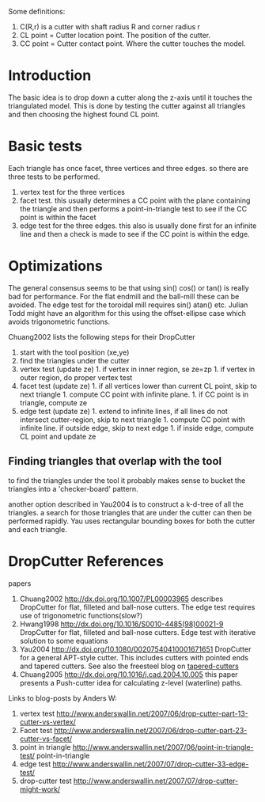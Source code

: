Some definitions:
  1. C(R,r) is a cutter with shaft radius R and corner radius r
  1. CL point = Cutter location point. The position of the cutter.
  1. CC point = Cutter contact point. Where the cutter touches the model.

# Introduction #
The basic idea is to drop down a cutter along the z-axis until it touches the triangulated model. This is done by testing the cutter against all triangles and then choosing the highest found CL point.

# Basic tests #
Each triangle has once facet, three vertices and three edges. so there are three tests to be performed.
  1. vertex test for the three vertices
  1. facet test. this usually determines a CC point with the plane containing the triangle and then performs a point-in-triangle test to see if the CC point is within the facet
  1. edge test for the three edges. this also is usually done first for an infinite line and then a check is made to see if the CC point is within the edge.

# Optimizations #

The general consensus seems to be that using sin() cos() or tan() is really bad for performance. For the flat endmill and the ball-mill these can be avoided. The edge test for the toroidal mill requires sin() atan() etc. Julian Todd might have an algorithm for this using the offset-ellipse case which avoids trigonometric functions.

Chuang2002 lists the following steps for their DropCutter
  1. start with the tool position (xe,ye)
  1. find the triangles under the cutter
  1. vertex test (update ze)
    1. if vertex in inner region, se ze=zp
    1. if vertex in outer region, do proper vertex test
  1. facet test (update ze)
    1. if all vertices lower than current CL point, skip to next triangle
    1. compute CC point with infinite plane.
    1. if CC point is in triangle, compute ze
  1. edge test (update ze)
    1. extend to infinite lines, if all lines do not intersect cutter-region, skip to next triangle
    1. compute CC point with infinite line. if outside edge, skip to next edge
    1. if inside edge, compute CL point and update ze

## Finding triangles that overlap with the tool ##
to find the triangles under the tool it probably makes sense to bucket the triangles into a 'checker-board' pattern.

another option described in Yau2004 is to construct a k-d-tree of all the triangles. a search for those triangles that are under the cutter can then be performed rapidly. Yau uses rectangular bounding boxes for both the cutter and each triangle.

# DropCutter References #
papers
  1. Chuang2002 http://dx.doi.org/10.1007/PL00003965  describes DropCutter for flat, filleted and ball-nose cutters. The edge test requires use of trigonometric functions(slow?)
  1. Hwang1998 http://dx.doi.org/10.1016/S0010-4485(98)00021-9  DropCutter for flat, filleted and ball-nose cutters. Edge test with iterative solution to some equations
  1. Yau2004 http://dx.doi.org/10.1080/00207540410001671651 DropCutter for a general APT-style cutter. This includes cutters with pointed ends and tapered cutters. See also the freesteel blog on [tapered-cutters](http://www.freesteel.co.uk/wpblog/2007/02/one-tapered-tool-diagram-coming-up/)
  1. Chuang2005 http://dx.doi.org/10.1016/j.cad.2004.10.005  this paper presents a Push-cutter idea for calculating z-level (waterline) paths.

Links to blog-posts by Anders W:
  1. vertex test http://www.anderswallin.net/2007/06/drop-cutter-part-13-cutter-vs-vertex/
  1. Facet test http://www.anderswallin.net/2007/06/drop-cutter-part-23-cutter-vs-facet/
  1. point in triangle http://www.anderswallin.net/2007/06/point-in-triangle-test/ point-in-triangle
  1. edge test http://www.anderswallin.net/2007/07/drop-cutter-33-edge-test/
  1. drop-cutter test http://www.anderswallin.net/2007/07/drop-cutter-might-work/